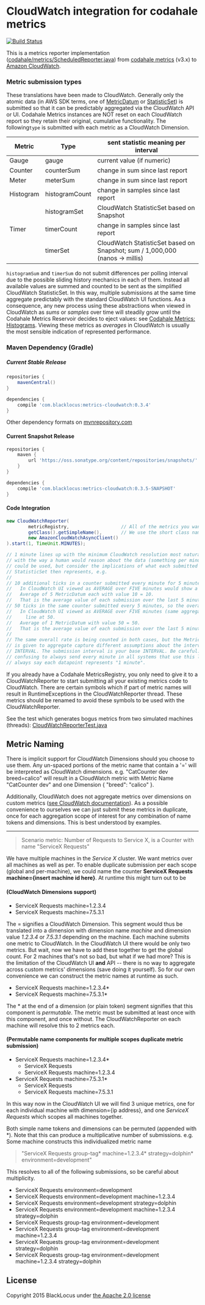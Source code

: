 CloudWatch integration for codahale metrics
===========================================

[![Build Status](https://travis-ci.org/blacklocus/metrics-cloudwatch.svg)](https://travis-ci.org/blacklocus/metrics-cloudwatch)

This is a metrics reporter implementation
([codahale/metrics/ScheduledReporter.java](https://github.com/codahale/metrics/blob/master/metrics-core/src/main/java/com/codahale/metrics/ScheduledReporter.java))
from [codahale metrics](http://metrics.codahale.com/) (v3.x) to [Amazon CloudWatch](http://aws.amazon.com/cloudwatch/).


### Metric submission types ###

These translations have been made to CloudWatch. Generally only the atomic data (in AWS SDK terms, one of
[MetricDatum](http://docs.aws.amazon.com/AWSJavaSDK/latest/javadoc/com/amazonaws/services/cloudwatch/model/MetricDatum.html) or
[StatisticSet](http://docs.aws.amazon.com/AWSJavaSDK/latest/javadoc/com/amazonaws/services/cloudwatch/model/StatisticSet.html))
is submitted so that it can be predictably aggregated via the CloudWatch API or UI. Codahale Metrics instances are NOT
reset on
each CloudWatch report so they retain their original, cumulative functionality. The following`type` is submitted with
each metric as a CloudWatch Dimension.

| Metric    | Type           | sent statistic meaning per interval                                                     |
| --------- | -------------- | --------------------------------------------------------------------------------------- |
| Gauge     | gauge          | current value (if numeric)                                                              |
| Counter   | counterSum     | change in sum since last report                                                         |
| Meter     | meterSum       | change in sum since last report                                                         |
| Histogram | histogramCount | change in samples since last report                                                     |
|           | histogramSet   | CloudWatch StatisticSet based on Snapshot                                               |
| Timer     | timerCount     | change in samples since last report                                                     |
|           | timerSet       | CloudWatch StatisticSet based on Snapshot; sum / 1,000,000 (nanos -> millis)            |

`histogramSum` and `timerSum` do not submit differences per polling interval due to the possible sliding history
mechanics in each of them. Instead all available values are summed and counted to be sent as the simplified CloudWatch
StatisticSet. In this way, multiple submissions at the same time aggregate predictably with the standard CloudWatch UI
functions. As a consequence, any new process using these abstractions when viewed in CloudWatch as *sums* or *samples*
over time will steadily grow until the Codahale Metrics Reservoir decides to eject values: see
[Codahale Metrics: Histograms](http://metrics.codahale.com/manual/core/#histograms). Viewing these metrics as
*averages* in CloudWatch is usually the most sensible indication of represented performance.



### Maven Dependency (Gradle) ###

##### Current Stable Release #####

```gradle
repositories {
    mavenCentral()
}

dependencies {
    compile 'com.blacklocus:metrics-cloudwatch:0.3.4'
}
```

Other dependency formats on [mvnrepository.com](http://mvnrepository.com/artifact/com.blacklocus/metrics-cloudwatch/0.3.4)

#### Current Snapshot Release ####

```gradle
repositories {
    maven {
        url 'https://oss.sonatype.org/content/repositories/snapshots/'
    }
}

dependencies {
    compile 'com.blacklocus:metrics-cloudwatch:0.3.5-SNAPSHOT'
}
```


#### Code Integration ####

```java
new CloudWatchReporter(
        metricRegistry,                   // All of the metrics you want reported
        getClass().getSimpleName(),       // We use the short class name as the CloudWatch namespace
        new AmazonCloudWatchAsyncClient()
).start(1, TimeUnit.MINUTES);

// 1 minute lines up with the minimum CloudWatch resolution most naturally, and also lines up
// with the way a human would reason about the data (something per minute). Longer intervals
// could be used, but consider the implications of what each submitted MetricDatum or
// StatisticSet then represents, e.g.
//
// 10 additional ticks in a counter submitted every minute for 5 minutes.
//   In CloudWatch UI viewed as AVERAGE over FIVE minutes would show a line at 10.
//   Average of 5 MetricDatum each with value 10 = 10.
//   That is the average value of each submission over the last 5 minutes. Every datum was 10.
// 50 ticks in the same counter submitted every 5 minutes, so the overall rate is the same.
//   In CloudWatch UI viewed as AVERAGE over FIVE minutes (same aggregation as before) shows a
//     line at 50.
//   Average of 1 MetricDatum with value 50 = 50.
//   That is the average value of each submission over the last 5 minutes. The one datum was 50.
//
// The same overall rate is being counted in both cases, but the MetricDatum that CloudWatch
// is given to aggregate capture different assumptions about the interval, METRIC per
// INTERVAL. The submission interval is your base INTERVAL. Be careful. We find it is least
// confusing to always send every minute in all systems that use this library, so that we can
// always say each datapoint represents "1 minute".
```

If you already have a Codahale MetricsRegistry, you only need to give it to a CloudWatchReporter to start submitting
all your existing metrics code to CloudWatch. There are certain symbols which if part of metric names will result
in RuntimeExceptions in the CloudWatchReporter thread. These metrics should be renamed to avoid these symbols
to be used with the CloudWatchReporter.

See the test which generates bogus metrics from two simulated machines (threads):
[CloudWatchReporterTest.java](https://github.com/blacklocus/metrics-cloudwatch/blob/master/src/test/java/com/blacklocus/metrics/CloudWatchReporterTest.java)



Metric Naming
-------------

There is implicit support for CloudWatch Dimensions should you choose to use them. Any un-spaced portions of the metric
name that contain a '=' will be interpreted as CloudWatch dimensions. e.g. "CatCounter dev breed=calico" will result
in a CloudWatch metric with Metric Name "CatCounter dev" and one Dimension  { "breed": "calico" }.

Additionally, CloudWatch does not aggregate metrics over dimensions on custom metrics
([see CloudWatch documentation](http://docs.aws.amazon.com/AmazonCloudWatch/latest/DeveloperGuide/cloudwatch_concepts.html#Dimension)).
As a possible convenience to ourselves we can just submit these metrics in duplicate, once for each aggregation scope of interest for any combination of name tokens and dimensions. This is best understood by examples.

----------------

> Scenario metric: Number of Requests to Service X, is a Counter with name "ServiceX Requests"

We have multiple machines in the *Service X* cluster. We want metrics over all machines as well as per. To enable
duplicate submission per each scope (global and per-machine), we could name the counter
**ServiceX Requests machine={insert machine id here}**. At runtime this might turn out to be

#### (CloudWatch Dimensions support) ####

  - ServiceX Requests machine=1.2.3.4
  - ServiceX Requests machine=7.5.3.1

The = signifies a CloudWatch Dimension. This segment would thus be translated into a dimension with dimension
name *machine* and dimension value *1.2.3.4* or *7.5.3.1* depending on the machine. Each machine submits one metric to
CloudWatch. In the CloudWatch UI there would be only two metrics. But wait, now we have to add these together to get
the global count. For 2 machines that's not so bad, but what if we had more? This is the limitation of the CloudWatch UI
**and** API -- there is no way to aggregate across custom metrics' dimensions (save doing it yourself). So for our
own convenience we can construct the metric names at runtime as such.

  - ServiceX Requests machine=1.2.3.4*
  - ServiceX Requests machine=7.5.3.1*

The * at the end of a dimension (or plain token) segment signifies that this component is *permutable*. The metric must be
submitted at least once with this component, and once without. The CloudWatchReporter on each machine will resolve this
to 2 metrics each.

#### (Permutable name components for multiple scopes duplicate metric submission) ####

  - ServiceX Requests machine=1.2.3.4*
    * ServiceX Requests
    * ServiceX Requests machine=1.2.3.4
  - ServiceX Requests machine=7.5.3.1*
    * ServiceX Requests
    * ServiceX Requests machine=7.5.3.1

In this way now in the CloudWatch UI we will find 3 unique metrics, one for each individual machine with dimension={ip
address}, and one *ServiceX Requests* which scopes all machines together.

Both simple name tokens and dimensions can be permuted (appended with *). Note that this can produce a multiplicative
number of submissions. e.g. Some machine constructs this individualized metric name

> "ServiceX Requests group-tag* machine=1.2.3.4* strategy=dolphin* environment=development"

This resolves to all of the following submissions, so be careful about multiplicity.

  - ServiceX Requests environment=development
  - ServiceX Requests environment=development machine=1.2.3.4
  - ServiceX Requests environment=development strategy=dolphin
  - ServiceX Requests environment=development machine=1.2.3.4 strategy=dolphin
  - ServiceX Requests group-tag environment=development
  - ServiceX Requests group-tag environment=development machine=1.2.3.4
  - ServiceX Requests group-tag environment=development strategy=dolphin
  - ServiceX Requests group-tag environment=development machine=1.2.3.4 strategy=dolphin



License
-------

Copyright 2015 BlackLocus under [the Apache 2.0 license](LICENSE)


